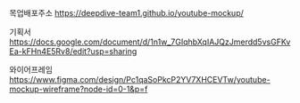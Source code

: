목업배포주소
https://deepdive-team1.github.io/youtube-mockup/

기획서 https://docs.google.com/document/d/1n1w_7GIqhbXqIAJQzJmerdd5vsGFKvEa-kFHn4E5Rv8/edit?usp=sharing

와이어프레임 https://www.figma.com/design/Pc1qaSoPkcP2YV7XHCEVTw/youtube-mockup-wireframe?node-id=0-1&p=f
